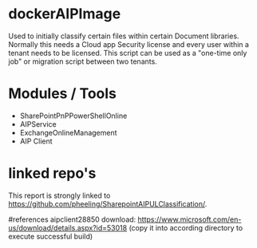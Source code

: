 # dockerAIPImage
Used to initially classify certain files within certain Document libraries.
Normally this needs a Cloud app Security license and every user within a tenant needs to be licensed.
This script can be used as a "one-time only job" or migration script between two tenants.

# Modules / Tools
- SharePointPnPPowerShellOnline
- AIPService
- ExchangeOnlineManagement
- AIP Client

# linked repo's
This report is strongly linked to https://github.com/pheeling/SharepointAIPULClassification/.

#references
aipclient28850 download: https://www.microsoft.com/en-us/download/details.aspx?id=53018
(copy it into according directory to execute successful build)

